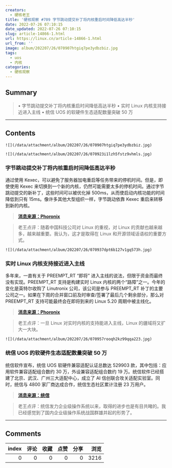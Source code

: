 ```yaml
---
creators:
  - 硬核老王
title: '硬核观察 #709 字节跳动提交补丁将内核重启时间降低高达半秒'
date: 2022-07-26 07:10:15
date_updated: 2022-07-26 07:10:15
slug: article-14866-1.html
url: https://linux.cn/article-14866-1.html
url_from: ''
image: album/202207/26/070907htgiq7pe3ydbzbiz.jpg
tags:
  - uos
  - 内核
categories:
  - 硬核观察
---
```


## Summary

> • 字节跳动提交补丁将内核重启时间降低高达半秒 • 实时 Linux 内核支持接近进入主线 • 统信 UOS 的软硬件生态适配数量突破 50 万

***

<!-- more -->

## Contents

`![](/data/attachment/album/202207/26/070907htgiq7pe3ydbzbiz.jpg)`

`![](/data/attachment/album/202207/26/070923i1lzh5fstz9vhmls.jpg)`

### 字节跳动提交补丁将内核重启时间降低高达半秒

通过使用 Kexec，可以避免了服务器加电重启等任务带来的停机时间。但是，即使使用 Kexec 来切换到一个新的内核，仍然可能需要太多的停机时间。通过字节跳动提交的新补丁，这些时间可以被优化掉 500ms，从而使启动内核功能的时间降低到只有 15ms。像许多其他大型组织一样，字节跳动依靠 Kexec 重启来转移到新的内核。

> 
> **[消息来源：Phoronix](https://www.phoronix.com/news/Bytedance-Faster-Kexec-Reboot)**
> 
> 
> 

> 
> 老王点评：随着中国科技公司对 Linux 的重视，对 Linux 的贡献也越来越多，越来越重要。我认为，这才是取得在 Linux 和开源领域话语权的重要方式。
> 
> 
> 

`![](/data/attachment/album/202207/26/070937dpt6b127v1gq573h.jpg)`

### 实时 Linux 内核支持接近进入主线

多年来，一直有关于 PREEMPT\_RT “即将” 进入主线的说法，但限于资金而最终没有实现。PREEMPT\_RT 支持是构建实时 Linux 内核的两个“路障”之一。今年的变化是英特尔收购了 Linutronix 公司，该公司是参与 PREEMPT\_RT 补丁的主要公司之一。如果在下周的合并窗口前及时审查/签署了最后几个剩余部分，那么对 PREEMPT\_RT 支持可能最终会在即将到来的 Linux 5.20 周期中被主线化。

> 
> **[消息来源：Phoronix](https://www.phoronix.com/news/520-Maybe-Real-Time-PREEMPT_RT)**
> 
> 
> 

> 
> 老王点评：一旦 Linux 对实时内核的支持能进入主线，Linux 的疆域将又扩大一大块。
> 
> 
> 

`![](/data/attachment/album/202207/26/070957rooqh2kz99qqa223.jpg)`

### 统信 UOS 的软硬件生态适配数量突破 50 万

统信软件宣布，统信 UOS 软硬件兼容适配认证总数达 529903 款，其中包括：应用软件兼容适配组合数约 30 万，外设兼容适配组合数约 19 万。统信软件已经搭建了北京、武汉、广州三大适配中心，成立了 AI 信创联合攻关适配实验室。同时，统信与 4800 家厂商达成合作，统信生态社区累计注册 23 万用户。

> 
> **[消息来源：统信](https://mp.weixin.qq.com/s/YLuyjn_QmS0deMSvd1WzAA)**
> 
> 
> 

> 
> 老王点评：统信发力企业级操作系统以来，取得的进步也是有目共睹的。我已经感觉到了国内企业级操作系统战国群雄并起的形势了。
> 
> 
>

***

## Comments


|   index |   评论 |   收藏 |   点赞 |   分享 |   浏览 |
|--------:|-------:|-------:|-------:|-------:|-------:|
|       0 |      0 |      0 |      0 |      0 |   3216 |
